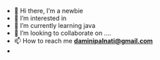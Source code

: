 - 👋 Hi there, I’m a newbie 
- 👀 I’m interested in 
- 🌱 I’m currently learning java
- 💞️ I’m looking to collaborate on ....
- 📫 How to reach me **daminipalnati@gmail.com**
- 

